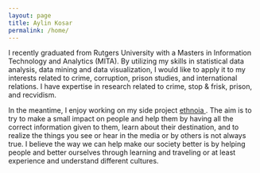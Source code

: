 ```yaml
---
layout: page
title: Aylin Kosar
permalink: /home/
---
```


 I recently graduated from Rutgers University with a Masters in Information Technology and Analytics (MITA). By utilizing my skills in statistical data analysis, data mining and data visualization, I would like to apply it to my interests related to crime, corruption, prison studies, and international relations. I have expertise in research related to crime, stop & frisk, prison, and recvidism. 

In the meantime, I enjoy working on my side project <a href="https://www.ethnoia.com/"> ethnoia </a>. The aim is to try to make a small impact on people and help them by having all the correct information given to them, learn about their destination, and to realize the things you see or hear in the media or by others is not always true. I believe the way we can help make our society better is by helping people and better ourselves through learning and traveling or at least experience and understand different cultures.
 
